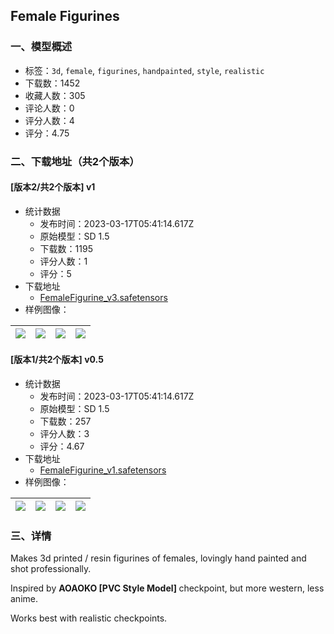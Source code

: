 ## Female Figurines
### 一、模型概述

- 标签：`3d`, `female`, `figurines`, `handpainted`, `style`, `realistic`
- 下载数：1452
- 收藏人数：305
- 评论人数：0
- 评分人数：4
- 评分：4.75

### 二、下载地址（共2个版本）

#### [版本2/共2个版本] v1

- 统计数据
  - 发布时间：2023-03-17T05:41:14.617Z
  - 原始模型：SD 1.5
  - 下载数：1195
  - 评分人数：1
  - 评分：5
- 下载地址
  - [FemaleFigurine_v3.safetensors](https://civitai.com/api/download/models/24494)
- 样例图像：

| <img src="https://image.civitai.com/xG1nkqKTMzGDvpLrqFT7WA/cf75de98-497b-4206-73c5-dc1b1e010100/width=450/266747.jpeg" /> | <img src="https://image.civitai.com/xG1nkqKTMzGDvpLrqFT7WA/850694ef-c08b-49d5-fd1f-bf9493138500/width=450/266746.jpeg" /> | <img src="https://image.civitai.com/xG1nkqKTMzGDvpLrqFT7WA/99ac4af3-ac3a-4ef3-2914-246ce66a1b00/width=450/266745.jpeg" /> | <img src="https://image.civitai.com/xG1nkqKTMzGDvpLrqFT7WA/3c5c217b-27b0-4b6d-5c0e-a88ea2fde500/width=450/266744.jpeg" /> |
| ---- | ---- | ---- | ---- |

#### [版本1/共2个版本] v0.5

- 统计数据
  - 发布时间：2023-03-17T05:41:14.617Z
  - 原始模型：SD 1.5
  - 下载数：257
  - 评分人数：3
  - 评分：4.67
- 下载地址
  - [FemaleFigurine_v1.safetensors](https://civitai.com/api/download/models/24353)
- 样例图像：

| <img src="https://image.civitai.com/xG1nkqKTMzGDvpLrqFT7WA/a62a310a-acdb-4f9a-1acf-5fafef045800/width=450/264907.jpeg" /> | <img src="https://image.civitai.com/xG1nkqKTMzGDvpLrqFT7WA/b19a6768-bb87-4c05-2462-2a3cac649200/width=450/264914.jpeg" /> | <img src="https://image.civitai.com/xG1nkqKTMzGDvpLrqFT7WA/2e703e09-4757-4fd7-62db-687a80f3db00/width=450/264913.jpeg" /> | <img src="https://image.civitai.com/xG1nkqKTMzGDvpLrqFT7WA/d5d08aa1-3d29-42cb-e678-a0c6995d5900/width=450/264912.jpeg" /> |
| ---- | ---- | ---- | ---- |


### 三、详情
<p>Makes 3d printed / resin figurines of females, lovingly hand painted and shot professionally.</p><p>Inspired by <strong>AOAOKO [PVC Style Model] </strong>checkpoint, but more western, less anime.</p><p>Works best with realistic checkpoints.</p>